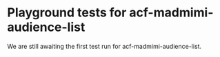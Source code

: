 # Playground tests for acf-madmimi-audience-list
We are still awaiting the first test run for acf-madmimi-audience-list.
